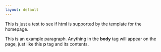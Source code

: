 ```yaml
---
layout: default
---
```

  
 
<div>
  <p>This is just a test to see if html is supported by the template for the homepage.</p>
</div>
  <p>This is an example paragraph. Anything in the <strong>body</strong> tag will appear on the page, just like this <strong>p</strong> tag and its contents.</p>
